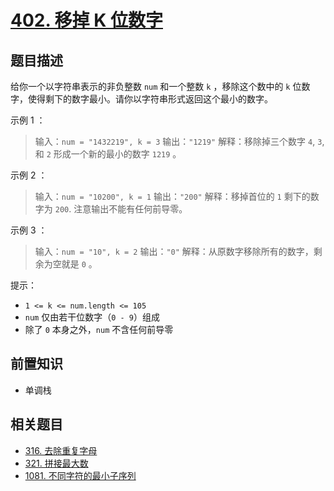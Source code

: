 # [402. 移掉 K 位数字](https://leetcode.cn/problems/remove-k-digits)

## 题目描述

给你一个以字符串表示的非负整数 `num` 和一个整数 `k` ，移除这个数中的 `k` 位数字，使得剩下的数字最小。请你以字符串形式返回这个最小的数字。

示例 1 ：

> 输入：`num = "1432219", k = 3`
> 输出：`"1219"`
> 解释：移除掉三个数字 `4`, `3`, 和 `2` 形成一个新的最小的数字 `1219` 。

示例 2 ：

> 输入：`num = "10200", k = 1`
> 输出：`"200"`
> 解释：移掉首位的 `1` 剩下的数字为 `200`. 注意输出不能有任何前导零。

示例 3 ：

> 输入：`num = "10", k = 2`
> 输出：`"0"`
> 解释：从原数字移除所有的数字，剩余为空就是 `0` 。
 

提示：

* `1 <= k <= num.length <= 105`
* `num` 仅由若干位数字（`0 - 9`）组成
* 除了 `0` 本身之外，`num` 不含任何前导零

## 前置知识

- 单调栈

## 相关题目

- [316. 去除重复字母](https://leetcode-cn.com/problems/remove-duplicate-letters/)
- [321. 拼接最大数](https://leetcode-cn.com/problems/create-maximum-number/)
- [1081. 不同字符的最小子序列](https://leetcode-cn.com/problems/smallest-subsequence-of-distinct-characters/)